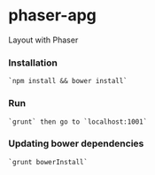 # phaser-apg
Layout with Phaser

### Installation
	`npm install && bower install`

### Run
	`grunt` then go to `localhost:1001`

### Updating bower dependencies
	`grunt bowerInstall`